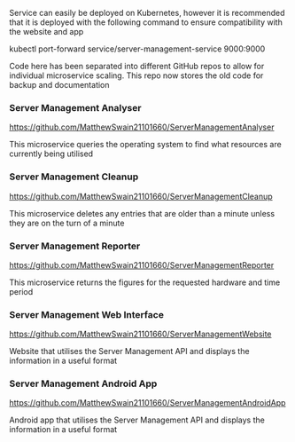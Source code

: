 Service can easily be deployed on Kubernetes, however it is recommended that it is deployed with the following command to ensure compatibility with the website and app

kubectl port-forward service/server-management-service 9000:9000




Code here has been separated into different GitHub repos to allow for individual microservice scaling. This repo now stores the old code for backup and documentation

### Server Management Analyser
https://github.com/MatthewSwain21101660/ServerManagementAnalyser

This microservice queries the operating system to find what resources are currently being utilised

### Server Management Cleanup
https://github.com/MatthewSwain21101660/ServerManagementCleanup

This microservice deletes any entries that are older than a minute unless they are on the turn of a minute

### Server Management Reporter
https://github.com/MatthewSwain21101660/ServerManagementReporter

This microservice returns the figures for the requested hardware and time period

### Server Management Web Interface
https://github.com/MatthewSwain21101660/ServerManagementWebsite

Website that utilises the Server Management API and displays the information in a useful format

### Server Management Android App
https://github.com/MatthewSwain21101660/ServerManagementAndroidApp

Android app that utilises the Server Management API and displays the information in a useful format
